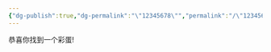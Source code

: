 ```yaml
---
{"dg-publish":true,"dg-permalink":"\"12345678\"","permalink":"/\"12345678\"/","dgPassFrontmatter":true,"created":"2024-08-16T10:59:15.814+08:00","updated":"2024-08-16T11:14:00.627+08:00"}
---
```


恭喜你找到一个彩蛋!